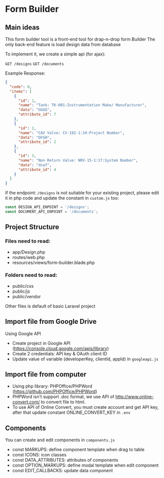 # Form Builder

## Main ideas
This form builder tool is a front-end tool for drap-n-drop form Builder
The only back-end feature is load design data from database

To implement it, we create a simple api (for ajax):

`GET /designs`
`GET /documents`

Example Response:

```json
{
  "code": 0,
  "items": [
    {
      "id": 1,
      "name": "Tank: TK-001:Instrumentation Make/ Manufacturer",
      "data": "GGGG",
      "attribute_id": 7
    },
    {
      "id": 2,
      "name": "CAV Valve: CV-192-1:34:Project Number",
      "data": "DFGH",
      "attribute_id": 2
    },
    {
      "id": 3,
      "name": "Non Return Valve: NRV-15-1:17:System Number",
      "data": "dsaf",
      "attribute_id": 4
    }
  ]
}
```

If the endpoint: `/designs` is not suitable for your existing project, please edit it in php code and update the constant in `custom.js` too:

```JavaScript
const DESIGN_API_ENPOINT = '/designs';
const DOCUMENT_API_ENPOINT = '/documents';
```

## Project Structure

### Files need to read:
+ app/Design.php
+ routes/web.php
+ resources/views/form-builder.blade.php

### Folders need to read:
+ public/css
+ public/js
+ public/vendor

Other files is default of basic Laravel project

## Import file from Google Drive
Using Google API

+ Create project in Google API (https://console.cloud.google.com/apis/library)
+ Create 2 credentials: API key & OAuth client ID
+ Update value of variable (developerKey, clientId, appId) in `googleapi.js`

## Import file from computer
+ Using php library: PHPOffice/PHPWord (https://github.com/PHPOffice/PHPWord)
+ PHPWord isn't support .doc format, we use API of http://www.online-convert.com/ to convert file to html.
+ To use API of Online Convert, you must create account and get API key, after that update constant ONLINE_CONVERT_KEY in `.env`

## Components
You can create and edit components in `components.js`

+ const MARKUPS: define component template when drag to table
+ const ICONS: icon classes
+ const DATA_ATTRIBUTES: attributes of components
+ const OPTION_MARKUPS: define modal template when edit component
+ const EDIT_CALLBACKS: update data component
